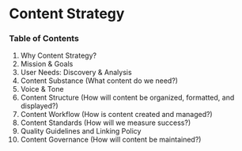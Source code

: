 # Content Strategy

### Table of Contents

1. Why Content Strategy?
2. Mission & Goals
3. User Needs: Discovery & Analysis
4. Content Substance (What content do we need?)
5. Voice & Tone
6. Content Structure (How will content be organized, formatted, and displayed?)
7. Content Workflow (How is content created and managed?)
8. Content Standards (How will we measure success?)
9. Quality Guidelines and Linking Policy
10. Content Governance (How will content be maintained?)
